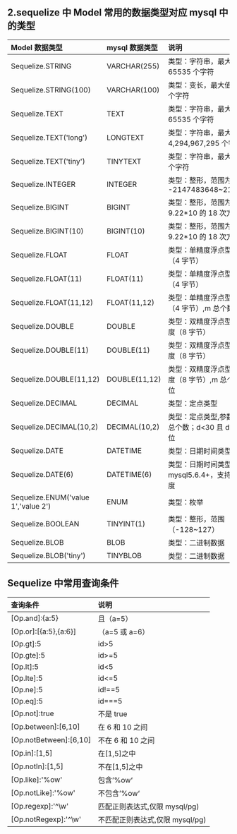 ## 2.sequelize 中 Model 常用的数据类型对应 mysql 中的类型

| Model 数据类型                      | mysql 数据类型 | 说明                                                       |
| :---------------------------------- | :------------- | :--------------------------------------------------------- |
| Sequelize.STRING                    | VARCHAR(255)   | 类型：字符串，最大值为 65535 个字符                        |
| Sequelize.STRING(100)               | VARCHAR(100)   | 类型：变长，最大值为 65535 个字符                          |
| Sequelize.TEXT                      | TEXT           | 类型：字符串，最大值为 65535 个字符                        |
| Sequelize.TEXT('long')              | LONGTEXT       | 类型：字符串，最大值为 4,294,967,295 个字符                |
| Sequelize.TEXT('tiny')              | TINYTEXT       | 类型：字符串，最大值为 255 个字符                          |
| Sequelize.INTEGER                   | INTEGER        | 类型：整形，范围为 -2147483648~2147483647                  |
| Sequelize.BIGINT                    | BIGINT         | 类型：整形，范围为 正负 9.22\*10 的 18 次方                |
| Sequelize.BIGINT(10)                | BIGINT(10)     | 类型：整形，范围为 正负 9.22\*10 的 18 次方                |
| Sequelize.FLOAT                     | FLOAT          | 类型：单精度浮点型，8 位精度（4 字节）                     |
| Sequelize.FLOAT(11)                 | FLOAT(11)      | 类型：单精度浮点型，8 位精度（4 字节）                     |
| Sequelize.FLOAT(11,12)              | FLOAT(11,12)   | 类型：单精度浮点型，8 位精度（4 字节）,m 总个数，d 小数位  |
| Sequelize.DOUBLE                    | DOUBLE         | 类型：双精度浮点型，16 位精度（8 字节）                    |
| Sequelize.DOUBLE(11)                | DOUBLE(11)     | 类型：双精度浮点型，16 位精度（8 字节）                    |
| Sequelize.DOUBLE(11,12)             | DOUBLE(11,12)  | 类型：双精度浮点型，16 位精度（8 字节）,m 总个数，d 小数位 |
| Sequelize.DECIMAL                   | DECIMAL        | 类型：定点类型                                             |
| Sequelize.DECIMAL(10,2)             | DECIMAL(10,2)  | 类型：定点类型,参数 m<65,是总个数；d<30 且 d<m,是小数位    |
| Sequelize.DATE                      | DATETIME       | 类型：日期时间类型                                         |
| Sequelize.DATE(6)                   | DATETIME(6)    | 类型：日期时间类型,针对 mysql5.6.4+，支持多达 6 位精度     |
| Sequelize.ENUM('value 1','value 2') | ENUM           | 类型：枚举                                                 |
| Sequelize.BOOLEAN                   | TINYINT(1)     | 类型：整形，范围（-128~127）                               |
| Sequelize.BLOB                      | BLOB           | 类型：二进制数据                                           |
| Sequelize.BLOB('tiny')              | TINYBLOB       | 类型：二进制数据                                           |

## Sequelize 中常用查询条件

| 查询条件               | 说明                            |
| :--------------------- | :------------------------------ |
| [Op.and]:{a:5}         | 且（a=5）                       |
| [Op.or]:[{a:5},{a:6}]  | （a=5 或 a=6）                  |
| [Op.gt]:5              | id>5                            |
| [Op.gte]:5             | id>=5                           |
| [Op.lt]:5              | id<5                            |
| [Op.lte]:5             | id<=5                           |
| [Op.ne]:5              | id!==5                          |
| [Op.eq]:5              | id===5                          |
| [Op.not]:true          | 不是 true                       |
| [Op.between]:[6,10]    | 在 6 和 10 之间                 |
| [Op.notBetween]:[6,10] | 不在 6 和 10 之间               |
| [Op.in]:[1,5]          | 在[1,5]之中                     |
| [Op.notIn]:[1,5]       | 不在[1,5]之中                   |
| [Op.like]:'%ow'        | 包含’%ow‘                       |
| [Op.notLike]:'%ow'     | 不包含’%ow‘                     |
| [Op.regexp]:'^\w'      | 匹配正则表达式,仅限 mysql/pg)   |
| [Op.notRegexp]:'^\w'   | 不匹配正则表达式,仅限 mysql/pg) |
